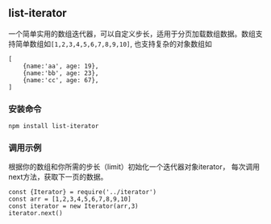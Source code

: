 ## list-iterator

一个简单实用的数组迭代器，可以自定义步长，适用于分页加载数组数据。数组支持简单数组如`[1,2,3,4,5,6,7,8,9,10]`,
也支持复杂的对象数组如
```
[
    {name:'aa', age: 19},
    {name:'bb', age: 23},
    {name:'cc', age: 67},
]

```

### 安装命令

`npm install list-iterator`

### 调用示例

根据你的数组和你所需的步长（limit）初始化一个迭代器对象iterator，
每次调用next方法，获取下一页的数据。
```
const {Iterator} = require('../iterator')
const arr = [1,2,3,4,5,6,7,8,9,10]
const iterator = new Iterator(arr,3)
iterator.next()
```